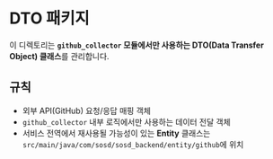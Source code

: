 # DTO 패키지

이 디렉토리는 **`github_collector` 모듈에서만 사용하는 DTO(Data Transfer Object) 클래스**를 관리합니다.

## 규칙
- 외부 API(GitHub) 요청/응답 매핑 객체
- `github_collector` 내부 로직에서만 사용하는 데이터 전달 객체
- 서비스 전역에서 재사용될 가능성이 있는 **Entity** 클래스는 `src/main/java/com/sosd/sosd_backend/entity/github`에 위치
